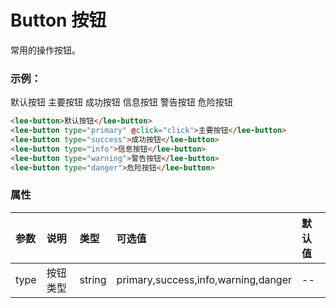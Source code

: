 # Button 按钮
常用的操作按钮。
### 示例：
<div class="leeblock">
    <div class="leesource">
        <lee-button>默认按钮</lee-button>
        <lee-button type="primary" @click="click">主要按钮</lee-button>
        <lee-button type="success">成功按钮</lee-button>
        <lee-button type="info">信息按钮</lee-button>
        <lee-button type="warning">警告按钮</lee-button>
        <lee-button type="danger">危险按钮</lee-button>
    </div>
<lee-code>
    
```html
<lee-button>默认按钮</lee-button>
<lee-button type="primary" @click="click">主要按钮</lee-button>
<lee-button type="success">成功按钮</lee-button>
<lee-button type="info">信息按钮</lee-button>
<lee-button type="warning">警告按钮</lee-button>
<lee-button type="danger">危险按钮</lee-button>
```
</lee-code>
</div>

### 属性

参数|说明|类型|可选值|默认值
:------|:------|:------|:------|:------
type|按钮类型|string|primary,success,info,warning,danger|--

<script>
    export default {
        data() {
         return {
            title:"ddf"
        }
       },
        methods:{
            click(){
                console.log(this.title)
            }
        }
    }
</script>